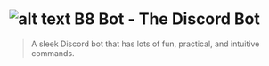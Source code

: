 ![alt text](https://media.discordapp.net/attachments/521810097157046322/525075937629306890/B8_Bot_WhiteBG.jpg?width=200&height=200 "B8 Bot Logo")
B8 Bot - The Discord Bot
===========================================

>A sleek Discord bot that has lots of fun, practical, and intuitive commands.
